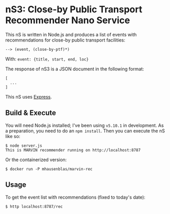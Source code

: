 # nS3: Close-by Public Transport Recommender Nano Service

This nS is written in Node.js and produces a list of events with recommendations for close-by public transport facilities:

    --> (event, (close-by-ptf)*)

With: `event: {title, start, end, loc}`

The response of nS3 is a JSON document in the following format:

    [
      ...
    ]

This nS uses [Express](http://expressjs.com/en/4x/api.html).

## Build & Execute

You will need Node.js installed; I've been using `v5.10.1` in development. As a preparation, you need to do an `npm install`. Then you can execute the nS like so:

    $ node server.js
    This is MARVIN recommender running on http://localhost:8787

Or the containerized version:

    $ docker run -P mhausenblas/marvin-rec

## Usage

To get the event list with recommendations (fixed to today's date):

    $ http localhost:8787/rec

